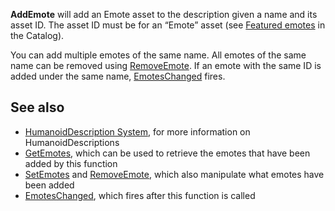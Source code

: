 **AddEmote** will add an Emote asset to the description given a name and its asset ID. The asset ID must be for an “Emote” asset (see [Featured emotes](https://www.roblox.com/catalog?Category=0&Subcategory=39) in the Catalog).

You can add multiple emotes of the same name. All emotes of the same name can be removed using [RemoveEmote](https://developer.roblox.com/en-us/api-reference/function/HumanoidDescription/RemoveEmote). If an emote with the same ID is added under the same name, [EmotesChanged](https://developer.roblox.com/en-us/api-reference/event/HumanoidDescription/EmotesChanged) fires.

See also
--------

*   [HumanoidDescription System](https://developer.roblox.com/en-us/articles/HumanoidDescription-System), for more information on HumanoidDescriptions
*   [GetEmotes](https://developer.roblox.com/en-us/api-reference/function/HumanoidDescription/RemoveEmote), which can be used to retrieve the emotes that have been added by this function
*   [SetEmotes](https://developer.roblox.com/en-us/api-reference/function/HumanoidDescription/SetEmotes) and [RemoveEmote](https://developer.roblox.com/en-us/api-reference/function/HumanoidDescription/RemoveEmote), which also manipulate what emotes have been added
*   [EmotesChanged](https://developer.roblox.com/en-us/api-reference/event/HumanoidDescription/EmotesChanged), which fires after this function is called